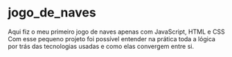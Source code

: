 # jogo_de_naves
Aqui fiz o meu primeiro jogo de naves apenas com JavaScript, HTML e CSS
Com esse pequeno projeto foi possível entender na prática toda a lógica por trás das tecnologias usadas e como elas convergem entre si.
